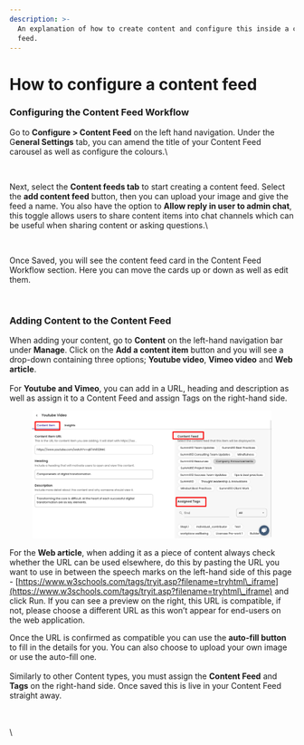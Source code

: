 ```yaml
---
description: >-
  An explanation of how to create content and configure this inside a content
  feed.
---
```


# How to configure a content feed

### Configuring the Content Feed Workflow&#x20;

Go to **Configure > Content Feed** on the left hand navigation. Under the G**eneral Settings** tab, you can amend the title of your Content Feed carousel as well as configure the colours.\


<figure><img src="https://lh7-us.googleusercontent.com/TW69rcRUFP9-344q9uc6_POcV6ZG3s-oH-STOXR94G8ApW5J9mUkeyMY6JqB17k3z8IQp5HkCqVHrNApfILrf0ERkpMlxkZHDo6U8ZeXt04J53GwLugeyhJOjbZL6Okas1GGmR_qZPkyJbrjPqcaWos" alt=""><figcaption></figcaption></figure>

Next, select the **Content feeds tab** to start creating a content feed. Select the **add content feed** button, then you can upload your image and give the feed a name. You also have the option to **Allow reply in user to admin chat**, this toggle allows users to share content items into chat channels which can be useful when sharing content or asking questions.\


<figure><img src="https://lh7-us.googleusercontent.com/RZxK7zLdG7lHqSKUPDa7INC7KsB4ymiSZqt_K8NcvX4p_JZVy5vw6br-wWKd1KRUQgDYczMf8b-WIASYLxtHxGogNN-pQYsdnqtJhPBFuzB9CMxaggF_oub3fZwZCIQhqP61ej3uExvN4RsSRLpDLFw" alt=""><figcaption></figcaption></figure>

Once Saved, you will see the content feed card in the Content Feed Workflow section. Here you can move the cards up or down as well as edit them.

<figure><img src="https://lh7-us.googleusercontent.com/1m__cwNwCTJlvGKmeIoURUkeY3viixLjw8VHoAs-3pFsf4kygN5c99y-7KHdIYimBADAleCp7ekxdyZKfdaKj_QLACgAGMPM3zwb8QjYE3vJn7Fr1kswefX-lihfCsRxyWbdopbdjw_JAy9fdhrR088" alt=""><figcaption></figcaption></figure>



### **Adding Content to the Content Feed**

When adding your content, go to **Content** on the left-hand navigation bar under **Manage**. Click on the **Add a content item** button and you will see a drop-down containing three options; **Youtube video**, **Vimeo video** and **Web article**. \
\
For **Youtube and Vimeo**, you can add in a URL, heading and description as well as assign it to a Content Feed and assign Tags on the right-hand side.

<figure><img src="../../../.gitbook/assets/Summit10 2024-03-07 21-50-36.png" alt=""><figcaption></figcaption></figure>



For the **Web article**, when adding it as a piece of content always check whether the URL can be used elsewhere, do this by pasting the URL you want to use in between the speech marks on the left-hand side of this page - [https://www.w3schools.com/tags/tryit.asp?filename=tryhtml\_iframe](https://www.w3schools.com/tags/tryit.asp?filename=tryhtml\_iframe) and click Run. If you can see a preview on the right, this URL is compatible, if not, please choose a different URL as this won’t appear for end-users on the web application.

Once the URL is confirmed as compatible you can use the **auto-fill button** to fill in the details for you. You can also choose to upload your own image or use the auto-fill one. \
\
Similarly to other Content types, you must assign the **Content Feed** and **Tags** on the right-hand side. Once saved this is live in your Content Feed straight away.

\
\
\
